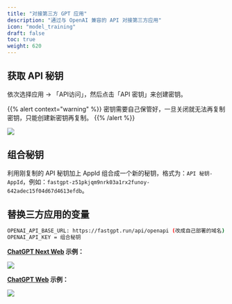 ```yaml
---
title: "对接第三方 GPT 应用"
description: "通过与 OpenAI 兼容的 API 对接第三方应用"
icon: "model_training"
draft: false
toc: true
weight: 620
---
```


## 获取 API 秘钥

依次选择应用 -> 「API访问」，然后点击「API 密钥」来创建密钥。

{{% alert context="warning" %}}
密钥需要自己保管好，一旦关闭就无法再复制密钥，只能创建新密钥再复制。
{{% /alert %}}

![](/imgs/fastgpt-api.png)

## 组合秘钥

利用刚复制的 API 秘钥加上 AppId 组合成一个新的秘钥，格式为：`API 秘钥-AppId`，例如：`fastgpt-z51pkjqm9nrk03a1rx2funoy-642adec15f04d67d4613efdb`。

## 替换三方应用的变量

```bash
OPENAI_API_BASE_URL: https://fastgpt.run/api/openapi (改成自己部署的域名)
OPENAI_API_KEY = 组合秘钥
```

**[ChatGPT Next Web](https://github.com/Yidadaa/ChatGPT-Next-Web) 示例：**

![](/imgs/chatgptnext.png)

**[ChatGPT Web](https://github.com/Chanzhaoyu/chatgpt-web) 示例：**

![](/imgs/chatgptweb.png)